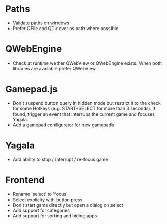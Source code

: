 Paths
=====

- Validate paths on windows
- Prefer QFile and QDir over os.path where possible

QWebEngine
==========

- Check at runtime wether QWebView or QWebEngine exists. When both libraries are available prefer QWebView.

Gamepad.js
==========

- Don't suspend button query in hidden mode but restrict it to the check
  for some Hotkeys (e.g. START+SELECT for more than 3 seconds).
  If found, trigger an event that interrups the current game and focuses
  Yagala.
- Add a gamepad configurator for new gamepads

Yagala
======

- Add ability to stop / interrupt / re-focus game

Frontend
========

- Rename 'select' to 'focus'
- Select explicity with button press
- Don't start game directly but open a dialog on select
- Add support for categories
- Add support for sorting and hiding apps
